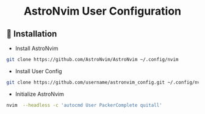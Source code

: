 <h1 align="center">
    AstroNvim User Configuration
</h1>

## :hammer: Installation

* Install AstroNvim

```bash
git clone https://github.com/AstroNvim/AstroNvim ~/.config/nvim
```

* Install User Config

```bash
git clone https://github.com/username/astronvim_config.git ~/.config/nvim/lua/user
```

* Initialize AstroNvim

```bash
nvim  --headless -c 'autocmd User PackerComplete quitall'
```
